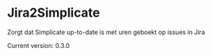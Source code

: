 # Jira2Simplicate

Zorgt dat Simplicate up-to-date is met uren geboekt op issues in Jira

Current version: 0.3.0
